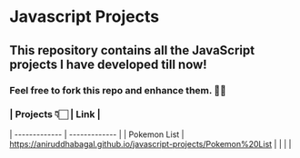 # Javascript Projects
## This repository contains all the JavaScript projects I have developed till now!

### Feel free to fork this repo and enhance them. ✌🏻 

### | Projects 👇🏻 | Link |
| ------------- | ------------- |
| Pokemon List  | https://aniruddhabagal.github.io/javascript-projects/Pokemon%20List  |
|   |   |
